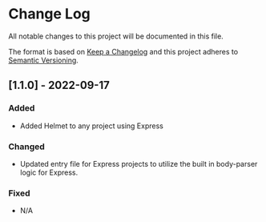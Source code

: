 # Change Log

All notable changes to this project will be documented in this file.

The format is based on [Keep a Changelog](http://keepachangelog.com/)
and this project adheres to [Semantic Versioning](http://semver.org/).

## [1.1.0] - 2022-09-17

### Added

- Added Helmet to any project using Express

### Changed

- Updated entry file for Express projects to utilize the built in body-parser logic for Express.

### Fixed

- N/A
